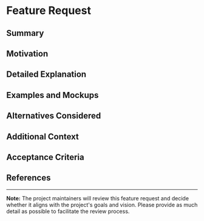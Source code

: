 # Feature Request

## Summary

<!-- Provide a concise description of the feature you are requesting. -->

## Motivation

<!-- Explain why this feature is needed. What problem does it solve? -->

## Detailed Explanation

<!-- Describe the feature in detail. Include any necessary information about how it should work, any potential impact on existing functionality, and any considerations for implementation. -->

## Examples and Mockups

<!-- If applicable, provide examples or mockups of how the feature should work. This can include code snippets, screenshots, or diagrams. -->

## Alternatives Considered

<!-- List any alternative solutions or features you have considered and explain why they are not adequate. -->

## Additional Context

<!-- Include any other context or information that may be relevant to the feature request. -->

## Acceptance Criteria

<!-- Define the criteria that must be met for the feature to be considered complete. This can include specific functionality, performance benchmarks, or other requirements. -->

## References

<!-- Include links to any relevant documentation, resources, or related issues. -->

---

**Note:** The project maintainers will review this feature request and decide whether it aligns with the project's goals and vision. Please provide as much detail as possible to facilitate the review process.
